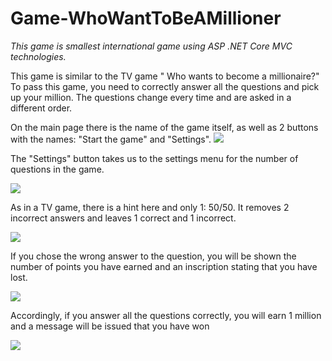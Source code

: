 # Game-WhoWantToBeAMillioner
 _This game is smallest international game using ASP .NET Core MVC technologies._
 
 This game is similar to the TV game " Who wants to become a millionaire?" To pass this game, you need to correctly answer all the questions and pick up your million. 
 The questions change every time and are asked in a different order.

On the main page there is the name of the game itself, as well as 2 buttons with the names: "Start the game" and "Settings".
![](start.gif)

The "Settings" button takes us to the settings menu for the number of questions in the game.

![](options.gif)

As in a TV game, there is a hint here and only 1: 50/50. It removes 2 incorrect answers and leaves 1 correct and 1 incorrect.

![](fifty.gif)

If you chose the wrong answer to the question, you will be shown the number of points you have earned and an inscription stating that you have lost.

![](lose.gif)

Accordingly, if you answer all the questions correctly, you will earn 1 million and a message will be issued that you have won

![](win.gif)
